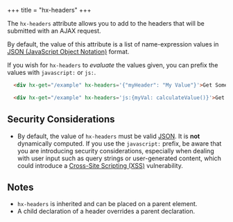 +++
title = "hx-headers"
+++

The `hx-headers` attribute allows you to add to the headers that will be submitted with an AJAX request.

By default, the value of this attribute is a list of name-expression values in [JSON (JavaScript Object Notation)](https://www.json.org/json-en.html)
format.

If you wish for `hx-headers` to *evaluate* the values given, you can prefix the values with `javascript:` or `js:`.

```html
  <div hx-get="/example" hx-headers='{"myHeader": "My Value"}'>Get Some HTML, Including A Custom Header in the Request</div>

  <div hx-get="/example" hx-headers='js:{myVal: calculateValue()}'>Get Some HTML, Including a Dynamic Custom Header from Javascript in the Request</div>
```

## Security Considerations

* By default, the value of `hx-headers` must be valid [JSON](https://developer.mozilla.org/en-US/docs/Glossary/JSON).
  It is **not** dynamically computed.  If you use the `javascript:` prefix, be aware that you are introducing
  security considerations, especially when dealing with user input such as query strings or user-generated content,
  which could introduce a [Cross-Site Scripting (XSS)](https://owasp.org/www-community/attacks/xss/) vulnerability.

## Notes

* `hx-headers` is inherited and can be placed on a parent element.
* A child declaration of a header overrides a parent declaration.
